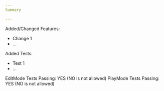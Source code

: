 ```yaml
---
Summary

---
```


Added/Changed Features:
+ Change 1
+ ...

Added Tests:
+ Test 1
+ ...

EditMode Tests Passing: YES  (NO is not allowed)
PlayMode Tests Passing: YES  (NO is not allowed)
